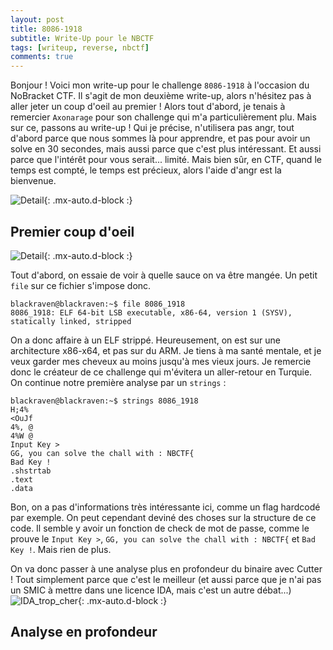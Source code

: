 ```yaml
---
layout: post
title: 8086-1918
subtitle: Write-Up pour le NBCTF
tags: [writeup, reverse, nbctf]
comments: true
---
```

Bonjour ! Voici mon write-up pour le challenge `8086-1918` à l'occasion du NoBracket CTF. Il s'agit de mon deuxième write-up, alors n'hésitez pas à aller jeter un coup d'oeil au premier !
Alors tout d'abord, je tenais à remercier `Axonarage` pour son challenge qui m'a particulièrement plu. Mais sur ce, passons au write-up ! Qui je précise, n'utilisera pas angr, tout d'abord parce que nous sommes là pour apprendre, et pas pour avoir un solve en 30 secondes, mais aussi parce que c'est plus intéressant. Et aussi parce que l'intérêt pour vous serait... limité. Mais bien sûr, en CTF, quand le temps est compté, le temps est précieux, alors l'aide d'angr est la bienvenue.

![Detail](https://cdn.discordapp.com/attachments/822188888297963560/1174445769512734821/865w7w.gif?ex=65679edb&is=655529db&hm=059fd0f075ecc0e222d624ad8815ecbf57abf3eb33b0c54b639fd12ea701eee7&){: .mx-auto.d-block :}

## Premier coup d'oeil
![Detail](https://cdn.discordapp.com/attachments/822188888297963560/1174440973716164720/Capture_decran_26.png?ex=65679a64&is=65552564&hm=c25446e651d41bc94fa0daa205d1bc74345ebb0484938e40db0a612b6ef93c0e&){: .mx-auto.d-block :}

Tout d'abord, on essaie de voir à quelle sauce on va être mangée. Un petit `file` sur ce fichier s'impose donc.
```console
blackraven@blackraven:~$ file 8086_1918
8086_1918: ELF 64-bit LSB executable, x86-64, version 1 (SYSV), statically linked, stripped
```
On a donc affaire à un ELF strippé. Heureusement, on est sur une architecture x86-x64, et pas sur du ARM. Je tiens à ma santé mentale, et je veux garder mes cheveux au moins jusqu'à mes vieux jours. Je remercie donc le créateur de ce challenge qui m'évitera un aller-retour en Turquie.
On continue notre première analyse par un `strings` :
```console
blackraven@blackraven:~$ strings 8086_1918
H;4%
<OuJf
4%, @
4%W @
Input Key >
GG, you can solve the chall with : NBCTF{
Bad Key !
.shstrtab
.text
.data
```
Bon, on a pas d'informations très intéressante ici, comme un flag hardcodé par exemple. On peut cependant deviné des choses sur la structure de ce code. Il semble y avoir un fonction de check de mot de passe, comme le prouve le `Input Key >`, `GG, you can solve the chall with : NBCTF{` et `Bad Key !`. Mais rien de plus.

On va donc passer à une analyse plus en profondeur du binaire avec Cutter ! Tout simplement parce que c'est le meilleur (et aussi parce que je n'ai pas un SMIC à mettre dans une licence IDA, mais c'est un autre débat...)
![IDA_trop_cher](https://cdn.discordapp.com/attachments/822188888297963560/1174763036083507290/869rhr.jpg?ex=6568c655&is=65565155&hm=d5a76bfd101041c0e2b052efde20b17bf79fb5017876735dc1b47424ee1179c0&){: .mx-auto.d-block :}

## Analyse en profondeur
